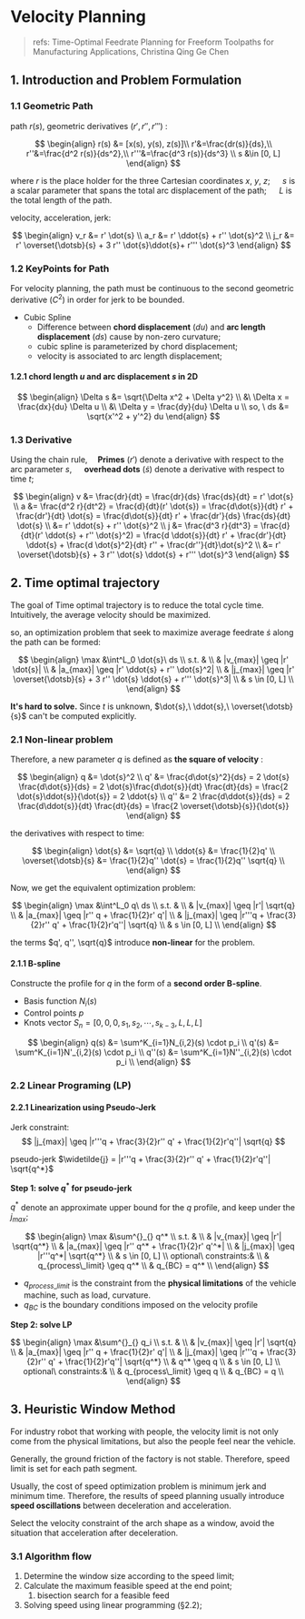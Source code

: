 # Velocity Planning

> refs: Time-Optimal Feedrate Planning for Freeform Toolpaths for Manufacturing Applications, Christina Qing Ge Chen

## 1. Introduction and Problem Formulation

### 1.1 Geometric Path

path $r(s)$, geometric derivatives $(r', r'', r''')$ :

$$
\begin{align}
r(s) &= [x(s), y(s), z(s)]\\
 r'&=\frac{dr(s)}{ds},\\
 r''&=\frac{d^2 r(s)}{ds^2},\\
 r'''&=\frac{d^3 r(s)}{ds^3} \\
s &\in [0, L]
\end{align}
$$

where $r$ is the place holder for the three Cartesian coordinates $x,\ y,\ z$; &emsp; $s$ is a scalar parameter that spans the total arc displacement of the path; &emsp; $L$ is the total length of the path.

velocity, acceleration, jerk:

$$
\begin{align}
    v_r &= r' \dot{s} \\
    a_r &= r' \ddot{s} + r'' \dot{s}^2 \\
    j_r &= r' \overset{\dotsb}{s} + 3 r'' \dot{s}\ddot{s}+ r''' \dot{s}^3
\end{align}
$$

### 1.2 KeyPoints for Path

For velocity planning, the path must be continuous to the second geometric derivative $(C^2)$ in order for jerk to be bounded.

- Cubic Spline
    - Difference between **chord displacement** $(du)$ and **arc length displacement** $(ds)$ cause by non-zero curvature;
    - cubic spline is parameterized by chord displacement;
    - velocity is associated to arc length displacement;

#### 1.2.1 chord length $u$ and arc displacement $s$ in 2D

$$
\begin{align}
    \Delta s &= \sqrt{\Delta x^2 + \Delta y^2} \\
   &\ \Delta x = \frac{dx}{du} \Delta u \\
   &\ \Delta y = \frac{dy}{du} \Delta u \\
   so, \ ds &= \sqrt{x'^2 + y'^2} du
\end{align}
$$

### 1.3 Derivative

Using the chain rule,&emsp; **Primes** $(r')$ denote a derivative with respect to the arc parameter $s$, &emsp; **overhead dots** $(\dot{s})$ denote a derivative with respect to time $t$;

$$
\begin{align}
    v &= \frac{dr}{dt} = \frac{dr}{ds} \frac{ds}{dt} = r' \dot{s} \\
    a &= \frac{d^2 r}{dt^2} = \frac{d}{dt}(r' \dot{s}) = \frac{d\dot{s}}{dt} r' + \frac{dr'}{dt} \dot{s} = \frac{d\dot{s}}{dt} r' + \frac{dr'}{ds} \frac{ds}{dt} \dot{s} \\
    &= r' \ddot{s} + r'' \dot{s}^2 \\
    j &= \frac{d^3 r}{dt^3} = \frac{d}{dt}(r' \ddot{s} + r'' \dot{s}^2) = \frac{d \ddot{s}}{dt} r' + \frac{dr'}{dt} \ddot{s} + \frac{d \dot{s}^2}{dt} r'' + \frac{dr''}{dt}\dot{s}^2 \\
    &= r' \overset{\dotsb}{s} + 3 r'' \dot{s} \ddot{s} + r''' \dot{s}^3
\end{align}
$$


## 2. Time optimal trajectory

The goal of Time optimal trajectory is to reduce the total cycle time. Intuitively, the average velocity should be maximized.

so, an optimization problem that seek to maximize average feedrate $\dot{s}$ along the path can be formed:

$$
\begin{align}
    \max &\int^L_0 \dot{s}\ ds \\
    s.t. & \\
    & |v_{max}| \geq |r' \dot{s}| \\
    & |a_{max}| \geq |r' \ddot{s} + r'' \dot{s}^2| \\
    & |j_{max}| \geq |r' \overset{\dotsb}{s} + 3 r'' \dot{s} \ddot{s} + r''' \dot{s}^3| \\
    & s \in [0, L] \\
\end{align}
$$

**It's hard to solve.** Since $t$ is unknown, $\dot{s},\ \ddot{s},\ \overset{\dotsb}{s}$ can't be computed explicitly.

### 2.1 Non-linear problem
Therefore, a new parameter $q$ is defined as **the square of velocity** :

$$
\begin{align}
    q   &= \dot{s}^2 \\
    q'  &= \frac{d\dot{s}^2}{ds} = 2 \dot{s} \frac{d\dot{s}}{ds} = 2 \dot{s}\frac{d\dot{s}}{dt} \frac{dt}{ds} = \frac{2 \dot{s}\ddot{s}}{\dot{s}} = 2 \ddot{s} \\
    q'' &= 2 \frac{d\ddot{s}}{ds} = 2 \frac{d\ddot{s}}{dt} \frac{dt}{ds} = \frac{2 \overset{\dotsb}{s}}{\dot{s}}
\end{align}
$$

the derivatives with respect to time:

$$
\begin{align}
    \dot{s}  &= \sqrt{q} \\
    \ddot{s} &= \frac{1}{2}q' \\
    \overset{\dotsb}{s} &= \frac{1}{2}q'' \dot{s} = \frac{1}{2}q'' \sqrt{q} \\
\end{align}
$$

Now, we get the equivalent optimization problem:

$$
\begin{align}
    \max &\int^L_0 q\ ds \\
    s.t. & \\
    & |v_{max}| \geq |r'| \sqrt{q} \\
    & |a_{max}| \geq |r'' q + \frac{1}{2}r' q'| \\
    & |j_{max}| \geq |r'''q + \frac{3}{2}r'' q' + \frac{1}{2}r'q''| \sqrt{q} \\
    & s \in [0, L] \\
\end{align}
$$

the terms $q', q'', \sqrt{q}$ introduce **non-linear** for the problem.

#### 2.1.1 B-spline

Constructe the profile for $q$ in the form of a **second order B-spline**.

- Basis function $N_i(s)$
- Control points $p$
- Knots vector $S_n = [0, 0, 0, s_1, s_2,\dotsb, s_{k-3},L,L,L]$

$$
\begin{align}
    q(s) &= \sum^K_{i=1}N_{i,2}(s) \cdot p_i \\
    q'(s) &= \sum^K_{i=1}N'_{i,2}(s) \cdot p_i \\
    q''(s) &= \sum^K_{i=1}N''_{i,2}(s) \cdot p_i \\
\end{align}
$$


### 2.2 Linear Programing (LP)

#### 2.2.1 Linearization using Pseudo-Jerk

Jerk constraint:
$$
|j_{max}| \geq |r'''q + \frac{3}{2}r'' q' + \frac{1}{2}r'q''| \sqrt{q}
$$

pseudo-jerk $\widetilde{j} = |r'''q + \frac{3}{2}r'' q' + \frac{1}{2}r'q''| \sqrt{q^*}$

**Step 1: solve $q^*$ for pseudo-jerk**

$q^*$ denote an approximate upper bound for the $q$ profile, and keep under the $j_{max}$;


$$
\begin{align}
    \max &\sum^{}_{} q^* \\
    s.t. & \\
    & |v_{max}| \geq |r'| \sqrt{q^*} \\
    & |a_{max}| \geq |r'' q^* + \frac{1}{2}r' q'^*| \\
    & |j_{max}| \geq |r'''q^*| \sqrt{q^*} \\
    & s \in [0, L] \\
    optional\ constraints:& \\
    & q_{process\_limit} \geq q^* \\
    & q_{BC} = q^* \\
\end{align}
$$

- $q_{process\_limit}$ is the constraint from the **physical limitations** of the vehicle machine, such as load, curvature.
- $q_{BC}$ is the boundary conditions imposed on the velocity profile

**Step 2: solve LP**

$$
\begin{align}
    \max &\sum^{}_{} q_i \\
    s.t. & \\
    & |v_{max}| \geq |r'| \sqrt{q} \\
    & |a_{max}| \geq |r'' q + \frac{1}{2}r' q'| \\
    & |j_{max}| \geq |r'''q + \frac{3}{2}r'' q' + \frac{1}{2}r'q''| \sqrt{q^*} \\
    & q^* \geq q \\
    & s \in [0, L] \\
    optional\ constraints:& \\
    & q_{process\_limit} \geq q \\
    & q_{BC} = q \\
\end{align}
$$


## 3. Heuristic Window Method

For industry robot that working with people, the velocity limit is not only come from the physical limitations, but also the people feel near the vehicle.

Generally, the ground friction of the factory is not stable. Therefore, speed limit is set for each path segment.

Usually, the cost of speed optimization problem is minimum jerk and minimum time. Therefore, the results of speed planning usually introduce **speed oscillations** between deceleration and acceleration.

Select the velocity constraint of the arch shape as a window, avoid the situation that acceleration after deceleration.

### 3.1 Algorithm flow

1. Determine the window size according to the speed limit;
2. Calculate the maximum feasible speed at the end point;
   1. bisection search for a feasible feed
3. Solving speed using linear programming (§2.2);








